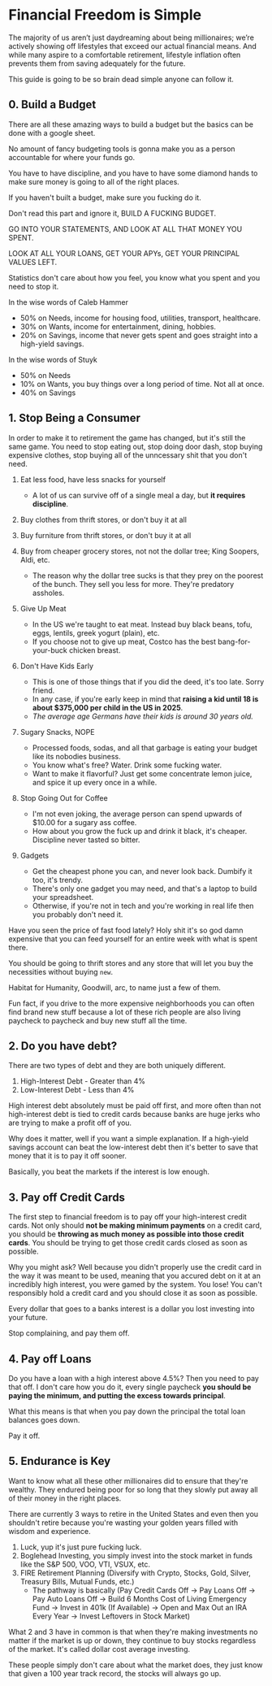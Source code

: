 # Financial Freedom is Simple

The majority of us aren’t just daydreaming about being millionaires; we’re actively showing off lifestyles that exceed our actual financial means. And while many aspire to a comfortable retirement, lifestyle inflation often prevents them from saving adequately for the future.

This guide is going to be so brain dead simple anyone can follow it.

## 0. Build a Budget

There are all these amazing ways to build a budget but the basics can be done with a google sheet.

No amount of fancy budgeting tools is gonna make you as a person accountable for where your funds go.

You have to have discipline, and you have to have some diamond hands to make sure money is going to all of the right places.

If you haven't built a budget, make sure you fucking do it.

Don't read this part and ignore it, BUILD A FUCKING BUDGET.

GO INTO YOUR STATEMENTS, AND LOOK AT ALL THAT MONEY YOU SPENT.

LOOK AT ALL YOUR LOANS, GET YOUR APYs, GET YOUR PRINCIPAL VALUES LEFT.

Statistics don't care about how you feel, you know what you spent and you need to stop it.

In the wise words of Caleb Hammer

- 50% on Needs, income for housing food, utilities, transport, healthcare.
- 30% on Wants, income for entertainment, dining, hobbies.
- 20% on Savings, income that never gets spent and goes straight into a high-yield savings.

In the wise words of Stuyk

- 50% on Needs
- 10% on Wants, you buy things over a long period of time. Not all at once.
- 40% on Savings

## 1. Stop Being a Consumer

In order to make it to retirement the game has changed, but it's still the same game. You need to stop eating out, stop doing door dash, stop buying expensive clothes, stop buying all of the unncessary shit that you don't need.

1. Eat less food, have less snacks for yourself
   - A lot of us can survive off of a single meal a day, but **it requires discipline**.
  
2. Buy clothes from thrift stores, or don't buy it at all
  
3. Buy furniture from thrift stores, or don't buy it at all
  
4. Buy from cheaper grocery stores, not not the dollar tree; King Soopers, Aldi, etc.
   - The reason why the dollar tree sucks is that they prey on the poorest of the bunch. They sell you less for more. They're predatory assholes.
  
5. Give Up Meat
   - In the US we're taught to eat meat. Instead buy black beans, tofu, eggs, lentils, greek yogurt (plain), etc.
   - If you choose not to give up meat, Costco has the best bang-for-your-buck chicken breast.
  
6. Don't Have Kids Early
   - This is one of those things that if you did the deed, it's too late. Sorry friend.
   - In any case, if you're early keep in mind that **raising a kid until 18 is about $375,000 per child in the US in 2025**.
   - _The average age Germans have their kids is around 30 years old._
    
7. Sugary Snacks, NOPE
   - Processed foods, sodas, and all that garbage is eating your budget like its nobodies business.
   - You know what's free? Water. Drink some fucking water.
   - Want to make it flavorful? Just get some concentrate lemon juice, and spice it up every once in a while.
    
8. Stop Going Out for Coffee
   - I'm not even joking, the average person can spend upwards of $10.00 for a sugary ass coffee.
   - How about you grow the fuck up and drink it black, it's cheaper. Discipline never tasted so bitter.
    
9. Gadgets
   - Get the cheapest phone you can, and never look back. Dumbify it too, it's trendy.
   - There's only one gadget you may need, and that's a laptop to build your spreadsheet.
   - Otherwise, if you're not in tech and you're working in real life then you probably don't need it.

Have you seen the price of fast food lately? Holy shit it's so god damn expensive that you can feed yourself for an entire week with what is spent there.

You should be going to thrift stores and any store that will let you buy the necessities without buying `new`.

Habitat for Humanity, Goodwill, arc, to name just a few of them.

Fun fact, if you drive to the more expensive neighborhoods you can often find brand new stuff because a lot of these rich people are also living paycheck to paycheck and buy new stuff all the time.

## 2. Do you have debt?

There are two types of debt and they are both uniquely different.

1. High-Interest Debt - Greater than 4%
2. Low-Interest Debt - Less than 4%

High interest debt absolutely must be paid off first, and more often than not high-interest debt is tied to credit cards because banks are huge jerks who are trying to make a profit off of you.

Why does it matter, well if you want a simple explanation. If a high-yield savings account can beat the low-interest debt then it's better to save that money that it is to pay it off sooner.

Basically, you beat the markets if the interest is low enough.

## 3. Pay off Credit Cards

The first step to financial freedom is to pay off your high-interest credit cards. Not only should **not be making minimum payments** on a credit card, you should be **throwing as much money as possible into those credit cards**. You should be trying to get those credit cards closed as soon as possible.

Why you might ask? Well because you didn't properly use the credit card in the way it was meant to be used, meaning that you accured debt on it at an incredibly high interest, you were gamed by the system. You lose! You can't responsibly hold a credit card and you should close it as soon as possible.

Every dollar that goes to a banks interest is a dollar you lost investing into your future.

Stop complaining, and pay them off.

## 4. Pay off Loans

Do you have a loan with a high interest above 4.5%? Then you need to pay that off. I don't care how you do it, every single paycheck **you should be paying the minimum, and putting the excess towards principal**.

What this means is that when you pay down the principal the total loan balances goes down.

Pay it off.

## 5. Endurance is Key

Want to know what all these other millionaires did to ensure that they're wealthy. They endured being poor for so long that they slowly put away all of their money in the right places.

There are currently 3 ways to retire in the United States and even then you shouldn't retire because you're wasting your golden years filled with wisdom and experience.

1. Luck, yup it's just pure fucking luck.
2. Boglehead Investing, you simply invest into the stock market in funds like the S&P 500, VOO, VTI, VSUX, etc.
3. FIRE Retirement Planning (Diversify with Crypto, Stocks, Gold, Silver, Treasury Bills, Mutual Funds, etc.)
   - The pathway is basically (Pay Credit Cards Off -> Pay Loans Off -> Pay Auto Loans Off -> Build 6 Months Cost of Living Emergency Fund -> Invest in 401k (If Available) -> Open and Max Out an IRA Every Year -> Invest Leftovers in Stock Market)

What 2 and 3 have in common is that when they're making investments no matter if the market is up or down, they continue to buy stocks regardless of the market. It's called dollar cost average investing.

These people simply don't care about what the market does, they just know that given a 100 year track record, the stocks will always go up.
